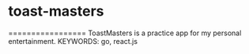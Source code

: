 # toast-masters
=================
ToastMasters is a practice app for my personal entertainment. KEYWORDS: go, react.js